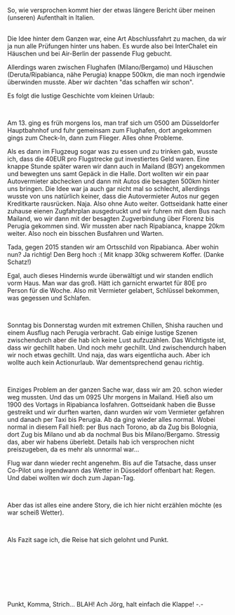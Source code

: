 <html><body><p>So, wie versprochen kommt hier der etwas längere Bericht über meinen (unseren) Aufenthalt in Italien.<br>

<br>

Die Idee hinter dem Ganzen war, eine Art Abschlussfahrt zu machen, da wir ja nun alle Prüfungen hinter uns haben. Es wurde also bei InterChalet ein Häuschen und bei Air-Berlin der passende Flug gebucht.<br>

Allerdings waren zwischen Flughafen (Milano/Bergamo) und Häuschen (Deruta/Ripabianca, nähe Perugia) knappe 500km, die man noch irgendwie überwinden musste. Aber wir dachten "das schaffen wir schon".<br>

Es folgt die lustige Geschichte vom kleinen Urlaub:<br>

<br>

Am 13. ging es früh morgens los, man traf sich um 0500 am Düsseldorfer Hauptbahnhof und fuhr gemeinsam zum Flughafen, dort angekommen gings zum Check-In, dann zum Flieger. Alles ohne Probleme.<br>

Als es dann im Flugzeug sogar was zu essen und zu trinken gab, wusste ich, dass die 40EUR pro Flugstrecke gut investiertes Geld waren. Eine knappe Stunde später waren wir dann auch in Mailand (BGY) angekommen und bewegten uns samt Gepäck in die Halle. Dort wollten wir ein paar Autovermieter abchecken und dann mit Autos die besagten 500km hinter uns bringen. Die Idee war ja auch gar nicht mal so schlecht, allerdings wusste von uns natürlich keiner, dass die Autovermieter Autos nur gegen Kreditkarte rausrücken. Naja. Also ohne Auto weiter. Gottseidank hatte einer zuhause eienen Zugfahrplan ausgedruckt und wir fuhren mit dem Bus nach Mailand, wo wir dann mit der besagten Zugverbindung über Florenz bis Perugia gekommen sind. Wir mussten aber nach Ripabianca, knappe 20km weiter. Also noch ein bisschen Busfahren und Warten.<br>

Tada, gegen 2015 standen wir am Ortsschild von Ripabianca. Aber wohin nun? Ja richtig! Den Berg hoch :( Mit knapp 30kg schwerem Koffer. (Danke Schatz!)<br>

Egal, auch dieses Hindernis wurde überwältigt und wir standen endlich vorm Haus. Man war das groß. Hätt ich garnicht erwartet für 80E pro Person für die Woche. Also mit Vermieter gelabert, Schlüssel bekommen, was gegessen und Schlafen.<br>

<br>

Sonntag bis Donnerstag wurden mit extremen Chillen, Shisha rauchen und einem Ausflug nach Perugia verbracht. Gab einige lustige Szenen zwischendurch aber die hab ich keine Lust aufzuzählen. Das Wichtigste ist, dass wir gechillt haben. Und noch mehr gechillt. Und zwischendurch haben wir noch etwas gechillt. Und naja, das wars eigentlicha auch. Aber ich wollte auch kein Actionurlaub. War dementsprechend genau richtig.<br>

<br>

Einziges Problem an der ganzen Sache war, dass wir am 20. schon wieder weg mussten. Und das um 0925 Uhr morgens in Mailand. Hieß also um 1900 des Vortags in Ripabianca losfahren. Gottseidank haben die Busse gestreikt und wir durften warten, dann wurden wir vom Vermieter gefahren und danach per Taxi bis Perugia. Ab da ging wieder alles normal. Wobei normal in diesem Fall hieß: per Bus nach Torono, ab da Zug bis Bolognia, dort Zug bis Milano und ab da nochmal Bus bis Milano/Bergamo. Stressig das, aber wir habens überlebt. Details hab ich versprochen nicht preiszugeben, da es mehr als unnormal war...<br>

Flug war dann wieder recht angenehm. Bis auf die Tatsache, dass unser Co-Pilot uns irgendwann das Wetter in Düsseldorf offenbart hat: Regen. Und dabei wollten wir doch zum Japan-Tag.<br>

<br>

Aber das ist alles eine andere Story, die ich hier nicht erzählen möchte (es war scheiß Wetter).<br>

<br>

Als Fazit sage ich, die Reise hat sich gelohnt und Punkt.<br>

<br>

<br>

<br>

<br>

<br>

<br>

Punkt, Komma, Strich... BLAH! Ach Jörg, halt einfach die Klappe! -.-<br></p></body></html>